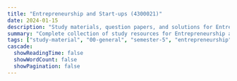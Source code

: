 ```yaml
---
title: "Entrepreneurship and Start-ups (4300021)"
date: 2024-01-15
description: "Study materials, question papers, and solutions for Entrepreneurship and Start-ups (4300021) - General Studies, Semester 5"
summary: "Complete collection of study resources for Entrepreneurship and Start-ups including syllabus, question papers from 2023-2025, and detailed solutions"
tags: ["study-material", "00-general", "semester-5", "entrepreneurship", "startups", "4300021"]
cascade:
  showReadingTime: false
  showWordCount: false
  showPagination: false
---
```

